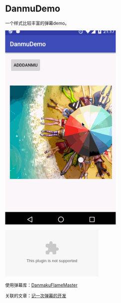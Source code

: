 # DanmuDemo
一个样式比较丰富的弹幕demo。

![DanmuDemoGif](/art/danmudemo.gif)

![download demo apk](/app-debug.apk)

使用弹幕库：[DanmakuFlameMaster](https://github.com/Bilibili/DanmakuFlameMaster)

关联的文章：[记一次弹幕的开发](http://wangpeiyuan.cn/2016/02/24/%E8%AE%B0%E4%B8%80%E6%AC%A1%E5%BC%B9%E5%B9%95%E7%9A%84%E5%BC%80%E5%8F%91/)
